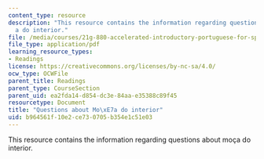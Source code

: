 ```yaml
---
content_type: resource
description: "This resource contains the information regarding questions about mo\xE7\
  a do interior."
file: /media/courses/21g-880-accelerated-introductory-portuguese-for-spanish-speakers-fall-2013/b964561f10e2ce730705b354e1c51e03_MIT21G_880F13_readquest2.pdf
file_type: application/pdf
learning_resource_types:
- Readings
license: https://creativecommons.org/licenses/by-nc-sa/4.0/
ocw_type: OCWFile
parent_title: Readings
parent_type: CourseSection
parent_uid: ea2fda14-d854-dc3e-84aa-e35388c89f45
resourcetype: Document
title: "Questions about Mo\xE7a do interior"
uid: b964561f-10e2-ce73-0705-b354e1c51e03
---
```

This resource contains the information regarding questions about moça do interior.